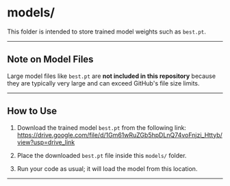 # models/

This folder is intended to store trained model weights such as `best.pt`.

---------------------------------------------------------------------------------------------

## Note on Model Files

Large model files like `best.pt` are **not included in this repository** because they are typically very large and can exceed GitHub's file size limits.

---------------------------------------------------------------------------------------------

## How to Use

1. Download the trained model `best.pt` from the following link:  
   https://drive.google.com/file/d/1Gm61wRuZGb5hpDLnQ74voFnjzi_Httyb/view?usp=drive_link

2. Place the downloaded `best.pt` file inside this `models/` folder.

3. Run your code as usual; it will load the model from this location.


---------------------------------------------------------------------------------------------